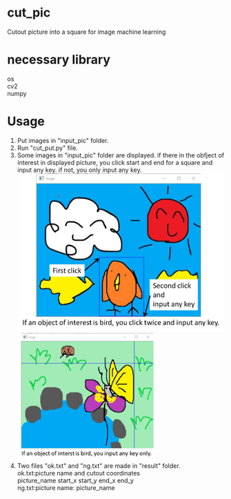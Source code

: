 # cut_pic
Cutout picture into a square for image machine learning

# necessary library
os\
cv2\
numpy

# Usage
1. Put images in "input_pic" folder.
2. Run "cut_put.py" file.
3. Some images in "input_pic" folder are displayed.
   if there in the obfject of interest in displayed picture,
   you click start and end for a square and input any key.
   if not, you only input any key.\
   <img src="https://github.com/konishi0125/cut_pic/blob/main/readme_picture/bird.jpg" width="480px">
   <img src="https://github.com/konishi0125/cut_pic/blob/main/readme_picture/not_bird.jpg" width="320px">
4. Two files "ok.txt" and "ng.txt" are made in "result" folder.\
   ok.txt:picture name and cutout coordinates\
   picture_name start_x start_y end_x end_y\
   ng.txt:picture name:
   picture_name